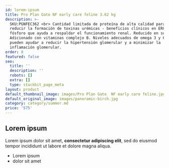 ```yaml
---
id: lorem-ipsum
title: Pro Plan Gato NF early care feline 3.62 kg
description: >-
  SKU:PGNFEC362 <br> Cantidad limitada de proteína de alta calidad para ayudar a
  reducir la formación de toxinas urémicas - beneficios clínicos en ERC. Bajo
  fósforo que ayuda a respaldar el funcionamiento renal. Reducido en sodio.
  Adicionado con vitaminas complejo B. Niveles adecuados de omega 3 y 6 que
  pueden ayudar a reducir la hipertensión glomerular y a minimizar la
  inflamación glomerular. 
order: 0
featured: false
seo:
  title: ''
  description: ''
  robots: []
  extra: []
  type: stackbit_page_meta
layout: product
default_thumbnail_image: images/Pro Plan Gato  NF early care feline.jpg
default_original_image: images/panoramic-birch.jpg
category: category/summer.md
price: '575'
---
```

## Lorem ipsum

Lorem ipsum dolor sit amet, **consectetur adipiscing elit**, sed do eiusmod tempor incididunt ut labore et dolore magna aliqua.

- Lorem ipsum
- dolor sit amet